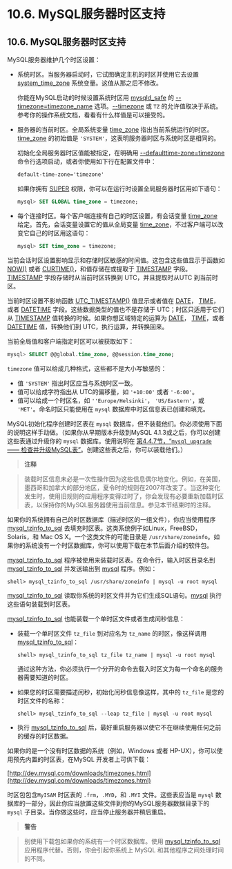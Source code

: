 # 10.6. MySQL服务器时区支持

## 10.6. MySQL服务器时区支持


MySQL服务器维护几个时区设置：

* 系统时区。当服务器启动时，它试图确定主机的时区并使用它去设置 [system_time_zone]() 系统变量。这值从那之后不修改。

    你能在MySQL启动的时候设置系统时区用 [mysqld_safe]() 的 [--timezone=timezone_name]() 选项。[--timezone]() 或 `TZ` 的允许值取决于系统。参考你的操作系统文档，看看有什么样值是可以接受的。

* 服务器的当前时区。全局系统变量 [time_zone]() 指出当前系统运行的时区。[time_zone]() 的初始值是 `'SYSTEM'`，这表明服务器时区与系统时区是相同的。

    初始化全局服务器时区值能被指定，在明确用 [--defaulttime-zone=timezone]() 命令行选项启动，或者你使用如下行在配置文件中：

    ```xml
    default-time-zone='timezone'
    ```

    如果你拥有 [SUPER]() 权限，你可以在运行时设置全局服务器时区用如下语句：

    ```sql
    mysql> SET GLOBAL time_zone = timezone;
    ```

* 每个连接时区。每个客户端连接有自己的时区设置，有会话变量 [time_zone]() 给定。首先，会话变量设置它的值从全局变量 [time_zone]()，不过客户端可以改变它自己的时区用这语句：

    ```sql
    mysql> SET time_zone = timezone;
    ```

当前会话时区设置影响显示和存储时区敏感的时间值。这包含这些值显示于函数如 [NOW()]() 或者 [CURTIME()]()，和值存储在或提取于 [TIMESTAMP]() 字段。[TIMESTAMP]() 字段存储时从当前时区转换到 UTC，并且提取时从UTC 到当前时区。

当前时区设置不影响函数 [UTC_TIMESTAMP()]() 值显示或者值在 [DATE]()， [TIME]()，或者 [DATETIME]() 字段。这些数据类型的值也不是存储于 UTC；时区只适用于它们从 [TIMESTAMP]() 值转换的时候。如果你想区域特定的运算为 [DATE]()， [TIME]()，或者 [DATETIME]() 值，转换他们到 UTC，执行运算，并转换回来。

当前全局值和客户端指定时区可以被获取如下：

```sql
mysql> SELECT @@global.time_zone, @@session.time_zone;
```

`timezone` 值可以给成几种格式，这些都不是大小写敏感的：

* 值 `'SYSTEM'` 指出时区应当与系统时区一致。
* 值可以给成字符指出从 UTC的偏移量，如 `'+10:00'` 或者 `'-6:00'`。
* 值可以给成一个时区名，如 `''Europe/Helsinki'`， `'US/Eastern'`，或 `'MET'`。命名时区只能使用在 `mysql` 数据库中时区信息表已创建和填充。

MySQL初始化程序创建时区表在 `mysql` 数据库，但不装载他们。你必须使用下面的说明这样手动做。（如果你从早期版本升级到MySQL 4.1.3或之后，你可以创建这些表通过升级你的 `mysql` 数据库。使用说明在 [第4.4.7节，“`mysql_upgrade` —— 检查并升级MySQL表”](../Chapter_04/04.04.07_mysql_upgrade_Check_and_Upgrade_MySQL_Tables.md)。创建这些表之后，你可以装载他们。）

> **注释**

> 装载时区信息未必是一次性操作因为这些信息偶尔地变化。例如，在美国，墨西哥和加拿大的部分地区，夏令时的规则在2007年改变了。当这种变化发生时，使用旧规则的应用程序变得过时了，你会发现有必要重新加载时区表，以保持你的MySQL服务器使用当前信息。参见本节结束时的注释。


如果你的系统拥有自己的时区数据库（描述时区的一组文件），你应当使用程序 [mysql_tzinfo_to_sql]() 去填充时区表。这类系统例子如Linux，FreeBSD，Solaris，和 Mac OS X。一个这类文件的可能目录是 `/usr/share/zoneinfo`。如果你的系统没有一个时区数据库，你可以使用下载在本节后面介绍的软件包。

[mysql_tzinfo_to_sql]() 程序被使用来装载时区表。在命令行，输入时区目录名到 [mysql_tzinfo_to_sql]() 并发送输出到 [mysql]() 程序。例如：

```shell
shell> mysql_tzinfo_to_sql /usr/share/zoneinfo | mysql -u root mysql
```

[mysql_tzinfo_to_sql]() 读取你系统的时区文件并为它们生成SQL语句。[mysql]() 执行这些语句装载到时区表。

[mysql_tzinfo_to_sql]() 也能装载一个单时区文件或者生成闰秒信息：

* 装载一个单时区文件 `tz_file` 到对应名为 `tz_name` 的时区，像这样调用 [mysql_tzinfo_to_sql]()：

    ```shell
    shell> mysql_tzinfo_to_sql tz_file tz_name | mysql -u root mysql
    ```

    通过这种方法，你必须执行一个分开的命令去载入时区文为每一个命名的服务器需要知道的时区。

* 如果您的时区需要描述闰秒，初始化闰秒信息像这样，其中的 `tz_file` 是您的时区文件的名称：

    ```shell
    shell> mysql_tzinfo_to_sql --leap tz_file | mysql -u root mysql
    ```

* 执行 [mysql_tzinfo_to_sql]() 后，最好重启服务器以使它不在继续使用任何之前的缓存的时区数据。

如果你的是一个没有时区数据的系统（例如，Windows 或者 HP-UX），你可以使用预先内置的时区表，在MySQL 开发者上可供下载：

[http://dev.mysql.com/downloads/timezones.html](http://dev.mysql.com/downloads/timezones.html)


时区包包含`MyISAM` 时区表的 `.frm`，`.MYD`，和 `.MYI` 文件。这些表应当是 `mysql` 数据库的一部分，因此你应当放置这些文件到你的MySQL服务器数据目录下的 `mysql` 子目录。当你做这些时，应当停止服务器并稍后重启。

> **警告**

> 别使用下载包如果你的系统有一个时区数据库。使用 [mysql_tzinfo_to_sql]() 应用程序代替。否则，你会引起你系统上 MySQL 和其他程序之间处理时间的不同。

